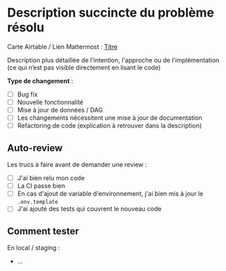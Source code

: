 # Description succincte du problème résolu

Carte Airtable / Lien Mattermost : [Titre](https://…)

Description plus détaillée de l'intention, l'approche ou de l'implémentation (ce qui n’est pas visible directement en lisant le code)

<!-- Cocher la/les case.s appropriée.s -->
**Type de changement** :

- [ ] Bug fix
- [ ] Nouvelle fonctionnalité
- [ ] Mise à jour de données / DAG
- [ ] Les changements nécessitent une mise à jour de documentation
- [ ] Refactoring de code (explication à retrouver dans la description)

## Auto-review

Les trucs à faire avant de demander une review :

- [ ] J'ai bien relu mon code
- [ ] La CI passe bien
- [ ] En cas d'ajout de variable d'environnement, j'ai bien mis à jour le `.env.template`
- [ ] J'ai ajouté des tests qui couvrent le nouveau code

## Comment tester

En local / staging :
- …

<!--

## Développement local

Dans le cas où il y a des instructions spécifiques pour garantir un local fonctionnel pour le reste de l'équipe

- …
 -->

<!--

## Déploiement

 Dans le cas où il y a des instructions spécifiques de déploiement

- …
 -->
